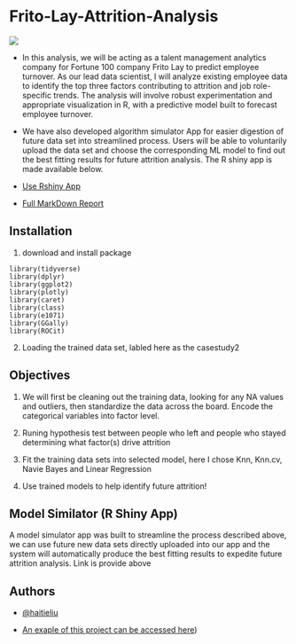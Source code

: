 
# Frito-Lay-Attrition-Analysis
![](https://upload.wikimedia.org/wikipedia/commons/thumb/6/67/Fritolay_company_logo.svg/1280px-Fritolay_company_logo.svg.png)
- In this analysis, we will be acting as a talent management analytics company for Fortune 100 company Frito Lay to predict employee turnover. As our lead data scientist, I will analyze existing employee data to identify the top three factors contributing to attrition and job role-specific trends. The analysis will involve robust experimentation and appropriate visualization in R, with a predictive model built to forecast employee turnover.  

  

- We have also developed algorithm simulator App for easier digestion of future data set into streamlined process. Users will be able to voluntarily upload the data set and choose the corresponding ML model to find out the best fitting results for future attrition analysis. The R shiny app is made available below. 


- [Use Rshiny App](https://haitieliu.shinyapps.io/Project2/) 

- [Full MarkDown Report](https://haitieliu.github.io/Rscript.html)




## Installation

1. download and install package
```{r}
library(tidyverse)
library(dplyr)
library(ggplot2)
library(plotly)
library(caret)
library(class)
library(e1071)
library(GGally)
library(ROCit)
```


2. Loading the trained data set, labled here as the casestudy2
## Objectives

1. We will first be cleaning out the training data, looking for any NA values and outliers, then standardize the data across the board. Encode the categorical variables into factor level. 

 
 

2. Runing hypothesis test between people who left and people who stayed determining what factor(s) drive attrition  

 
 

3. Fit the training data sets into selected model, here I chose Knn, Knn.cv, Navie Bayes and Linear Regression 

 
 

4. Use trained models to help identify future attrition! 



## Model Similator (R Shiny App)

A model simulator app was built to streamline the process described above, we can use future new data sets directly uploaded into our app and the system will automatically produce the best fitting results to expedite future attrition analysis. Link is provide above


## Authors

- [@haitieliu](https://www.github.com/octokatherine)

- [An exaple of this project can be accessed here](https://haitieliu.github.io/Rscript.html))
